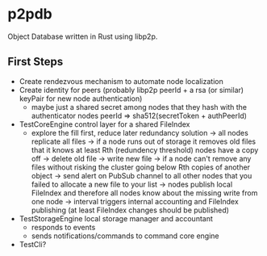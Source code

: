 # p2pdb

Object Database written in Rust using libp2p.

## First Steps

- Create rendezvous mechanism to automate node localization
- Create identity for peers (probably libp2p peerId + a rsa (or similar) keyPair for new node authentication)
    * maybe just a shared secret among nodes that they hash with the authenticator nodes peerId => sha512(secretToken + authPeerId)
- TestCoreEngine control layer for a shared FileIndex
    * explore the fill first, reduce later redundancy solution
        -> all nodes replicate all files
        -> if a node runs out of storage it removes old files that it knows at least Rth (redundency threshold) nodes have a copy off
            -> delete old file
            -> write new file
        -> if a node can't remove any files without risking the cluster going below Rth copies of another object
            -> send alert on PubSub channel to all other nodes that you failed to allocate a new file to your list
                -> nodes publish local FileIndex and therefore all nodes know about the missing write from one node
        -> interval triggers internal accounting and FileIndex publishing (at least FileIndex changes should be published)
- TestStorageEngine local storage manager and accountant
    * responds to events
    * sends notifications/commands to command core engine
- TestCli?